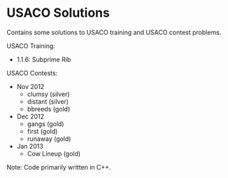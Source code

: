 # USACO Solutions

Contains some solutions to USACO training and USACO contest problems.

USACO Training:
- 1.1.6: Subprime Rib

USACO Contests:
- Nov 2012
  - clumsy (silver)
  - distant (silver)
  - bbreeds (gold)
- Dec 2012
  - gangs (gold)
  - first (gold)
  - runaway (gold)
- Jan 2013
  - Cow Lineup (gold)

Note: Code primarily written in C++.